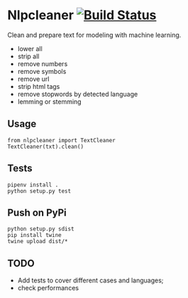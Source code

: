 # Nlpcleaner [![Build Status](https://travis-ci.org/giovannelli/nlpcleaner.svg?branch=master)](https://travis-ci.org/giovannelli/nlpcleaner)

Clean and prepare text for modeling with machine learning.
- lower all
- strip all
- remove numbers
- remove symbols
- remove url
- strip html tags
- remove stopwords by detected language
- lemming or stemming

## Usage

```
from nlpcleaner import TextCleaner
TextCleaner(txt).clean()
```

## Tests

```
pipenv install .
python setup.py test
```

## Push on PyPi

```
python setup.py sdist
pip install twine
twine upload dist/*
```

## TODO
* Add tests to cover different cases and languages;
* check performances
